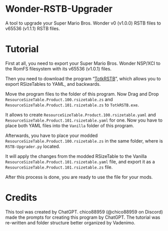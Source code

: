 # Wonder-RSTB-Upgrader
A tool to upgrade your Super Mario Bros. Wonder v0 (v1.0.0) RSTB files to v65536 (v1.1.1) RSTB files.

# Tutorial
First at all, you need to export your Super Mario Bros. Wonder NSP/XCI to the RomFS filesystem with its v65536 (v1.0.1) files.

Then you need to download the program “[TotkRSTB](https://github.com/VelouriasMoon/TotkRSTB)”, which allows you to export RSizeTables to YAML, and backwards.

Move the program files to the folder of this program. Now Drag and Drop `ResourceSizeTable.Product.100.rsizetable.zs` and `ResourceSizeTable.Product.101.rsizetable.zs` to `TotkRSTB.exe`.

It allows to create `ResourceSizeTable.Product.100.rsizetable.yaml` and `ResourceSizeTable.Product.101.rsizetable.yaml` for one. Now you have to place both YAML files into the `Vanilla` folder of this program.

Afterwards, you have to place your modded `ResourceSizeTable.Product.100.rsizetable.zs` in the same folder, where is `RSTB-Upgrader.py` located.

It will apply the changes from the modded RSizeTable to the Vanilla `ResourceSizeTable.Product.101.rsizetable.yaml` file, and export it as a `ResourceSizeTable.Product.101.rsizetable.zs` file.

After this process is done, you are ready to use the file for your mods.

# Credits
This tool was created by ChatGPT. chico88959 (@chico88959 on Discord) made the prompts for creating this program by ChatGPT. The tutorial was re-written and folder structure better organized by Vadenimo.
